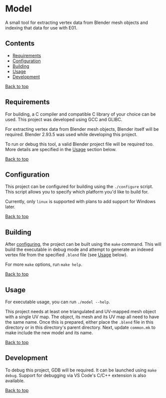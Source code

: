# Model

A small tool for extracting vertex data from Blender mesh objects and indexing that data for use with E01.

## Contents

- [Requirements](#requirements)
- [Configuration](#configuration)
- [Building](#building)
- [Usage](#usage)
- [Development](#development)

[Back to top](#model)

## Requirements

For building, a C compiler and compatible C library of your choice can be used. This project was developed using GCC and GLIBC.

For extracting vertex data from Blender mesh objects, Blender itself will be required. Blender 2.93.5 was used while developing this project.

To run or debug this tool, a valid Blender project file will be required too. More details are specified in the [Usage](#usage) section below.

[Back to top](#model)

## Configuration

This project can be configured for building using the `./configure` script. This script allows you to specify which platform you'd like to build for.

Currently, only `linux` is supported with plans to add support for Windows later.

[Back to top](#model)

## Building

After [configuring](#configuration), the project can be built using the `make` command. This will build the executable in debug mode and attempt to generate an indexed vertex file from the specified `.blend` file (see [Usage](#usage) below).

For more `make` options, run `make help`.

[Back to top](#model)

## Usage

For executable usage, you can run `./model --help`.

This project needs at least one triangulated and UV-mapped mesh object with a single UV map. The object, its mesh and its UV map all need to have the same name. Once this is prepared, either place the `.blend` file in this directory or in this directory's parent directory. Next, update `common.mk` to make include the new model and its name.

[Back to top](#model)

## Development

To debug this project, GDB will be required. It can be launched using `make debug`. Support for debugging via VS Code's C/C++ extension is also available.

[Back to top](#model)
